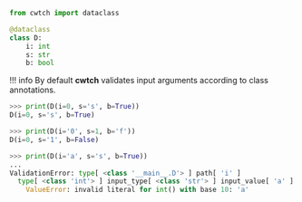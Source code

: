 ``` python
from cwtch import dataclass

@dataclass
class D:
    i: int
    s: str
    b: bool
```

!!! info
    By default **cwtch** validates input arguments according to class annotations.

```python
>>> print(D(i=0, s='s', b=True))
D(i=0, s='s', b=True)
```

```python
>>> print(D(i='0', s=1, b='f'))
D(i=0, s='1', b=False)
```

```python
>>> print(D(i='a', s='s', b=True))
...
ValidationError: type[ <class '__main__.D'> ] path[ 'i' ]
  type[ <class 'int'> ] input_type[ <class 'str'> ] input_value[ 'a' ]
    ValueError: invalid literal for int() with base 10: 'a'
```
